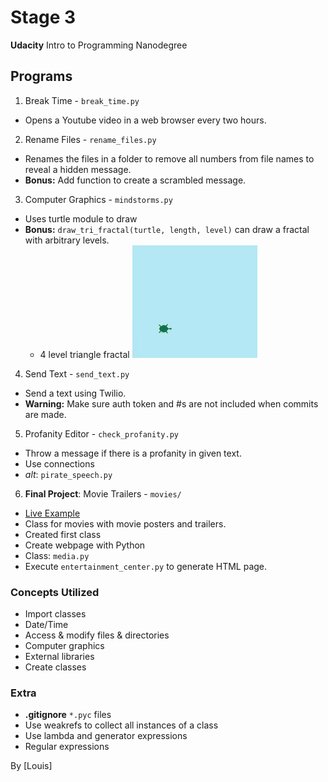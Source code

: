 # Stage 3
**Udacity** Intro to Programming Nanodegree

## Programs
1. Break Time - `break_time.py`
  - Opens a Youtube video in a web browser every two hours.
2. Rename Files - `rename_files.py`
  - Renames the files in a folder to remove all numbers from file names to reveal a hidden message.
  - **Bonus:** Add function to create a scrambled message.
3. Computer Graphics - `mindstorms.py`
  - Uses turtle module to draw
  - **Bonus:** `draw_tri_fractal(turtle, length, level)` can draw a fractal with arbitrary levels.
    - 4 level triangle fractal
    ![4 level fractal](images/4level-fractal.gif)
4. Send Text - `send_text.py`
  - Send a text using Twilio.
  - **Warning:** Make sure auth token and #s are not included when commits are made.
5. Profanity Editor - `check_profanity.py`
  - Throw a message if there is a profanity in given text.
  - Use connections
  - *alt*: `pirate_speech.py`
6. **Final Project**: Movie Trailers - `movies/`
  - [Live Example](https://buildthatapp.github.io/project03/movies.html)
  - Class for movies with movie posters and trailers.
  - Created first class
  - Create webpage with Python
  - Class: `media.py`
  - Execute `entertainment_center.py` to generate HTML page.

### Concepts Utilized
- Import classes
- Date/Time
- Access & modify files & directories
- Computer graphics
- External libraries
- Create classes

### Extra
- **.gitignore** `*.pyc` files
- Use weakrefs to collect all instances of a class
- Use lambda and generator expressions
- Regular expressions

By [Louis]
